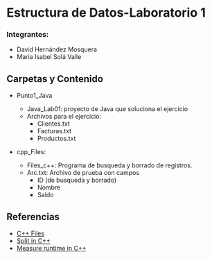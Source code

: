 # Estructura de Datos-Laboratorio 1
### Integrantes:
 - David Hernández Mosquera 
 - Maria Isabel Solá Valle 

 ## Carpetas y Contenido
 - Punto1_Java
   - Java_Lab01: proyecto de Java que soluciona el ejercicio
   - Archivos para el ejercicio:
     - Clientes.txt
     - Facturas.txt
     - Productos.txt


 - cpp_Files: 
    - Files_c++: Programa de  busqueda y borrado de registros.
    - Arc.txt: Archivo de prueba con campos
        - ID (de busqueda y borrado)
        - Nombre
        - Saldo 

## Referencias
  - [C++ Files](https://www.w3schools.com/cpp/cpp_files.asp)
  - [Split in C++](https://www.geeksforgeeks.org/how-to-split-a-string-in-cc-python-and-java/)
  - [Measure runtime in C++](https://www.geeksforgeeks.org/measure-execution-time-with-high-precision-in-c-c/)



